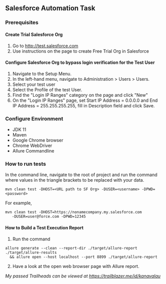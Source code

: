 ## Salesforce Automation Task

### Prerequisites

#### Create Trial Salesforce Org
1. Go to <http://test.salesforce.com>
2. Use instructions on the page to create Free Trial Org in Salesforce


#### Configure Salesforce Org to bypass login verification for the Test User
1. Navigate to the Setup Menu.
2. In the left-hand menu, navigate to Administration > Users > Users.
3. Select your test user 
4. Select the Profile of the test User.
5. Find the "Login IP Ranges" category on the page and click "New"
6. On the "Login IP Ranges" page, set
   Start IP Address = 0.0.0.0 and End IP Address = 255.255.255.255, 
fill in Description field and click Save.


### Configure Environment
- JDK 11 
- Maven
- Google Chrome browser
- Chrome WebDriver
- Allure Commandline

### How to run tests
In the command line, navigate to the root of project and run the command 
where values in the triangle brackets to be replaced with your data.
```
mvn clean test -DHOST=<URL path to SF Org> -DUSER=<username> -DPWD=<password>
```

For example,
```
mvn clean test -DHOST=https://nonamecompany.my.salesforce.com 
   -DUSER=user@force.com -DPWD=12345
```

#### How to Build a Test Execution Report
1. Run the command 
```
allure generate --clean --report-dir ./target/allure-report ./target/allure-results 
  && allure open --host localhost --port 8899 ./target/allure-report
```
2. Have a look at the open web browser page with Allure report.

*My passed Trailheads can be viewed at <https://trailblazer.me/id/kanavalau>*



